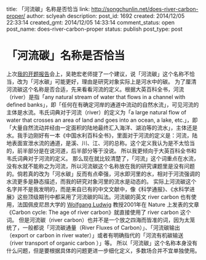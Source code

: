 title: 「河流碳」名称是否恰当
link: http://songchunlin.net/does-river-carbon-proper/
author: sclyeah
description: 
post_id: 1692
created: 2014/12/05 22:33:14
created_gmt: 2014/12/05 14:33:14
comment_status: open
post_name: does-river-carbon-proper
status: publish
post_type: post

# 「河流碳」名称是否恰当

上次[我的开题报告](/master-degree-proposal/)会上，吴艳宏老师提了一个建议，说「河流碳」这个名称不恰当，改为「河水碳」可能更好，理由是研究对象实际上是河水中的碳。 为了厘清河流碳这个名称是否合适，先来看看河流的定义。根据大英百科全书，河流（river）是指「any natural stream of water that flows in a channel with defined banks」，即「任何在有确定河岸的通道中流动的自然水流」，可见河流的主体是水流。韦氏词典对于河流（river）的定义为「a large natural flow of water that crosses an area of land and goes into an ocean, a lake, etc.」，即「大量自然流动并经由一定面积的陆地最终汇入海洋、湖泊等的流水」，主体还是水。我手边刚好有一本《中国水利百科全书》，里面对于河流的定义是：河流，陆地表面宣泄水流的通道，是溪、川、江、河的总称。这个定义我认为是不太恰当的，前半部分是在说河道，后半部分等于没说。 所以我更倾向于大英百科全书和韦氏词典对于河流的定义。 那么现在就比较清楚了，「河流」这个词重点在水流，没有水就不能称之为河流，所以河流碳这个名称放在我的研究课题里是没有问题的。倘若真的改为「河水碳」反而有点牵强，河水即河里的水，相对于河流强调的水流更多是静态描述，而我的研究对象河里的流水是动态的。 实际上河流碳这个名字并不是我发明的，而是来自已有的中文文献中，像《科学通报》、《水科学进展》这些顶级期刊中都采用了河流碳的叫法。河流碳的英文 river carbon 也有使用，法国佩皮尼昂大学的 [Wolfgang Ludwig](http://cefrem.univ-perp.fr/index.php/personnel/27-chercheurs/59-wolfgang) 教授2001年在 Nature 上发表的文章《Carbon cycle: The age of river carbon》就直接使用了 river carbon 这个词。 但是河流碳（river carbon）也并不是一个放之四海而皆准的词，因为太笼统了，一般都说「河流碳通量（River Fluxes of Carbon）」、「河流碳输出（export or carbon in river water）」或者有明确指代的「河流有机碳输送（river transport of organic carbon ）」等。 所以「河流碳」这个名称本身没有什么问题，但是要根据具体的问题更进一步细化定义，多数场合并不宜单独使用。